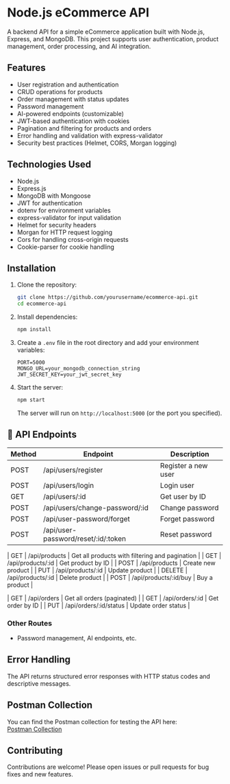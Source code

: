 
# Node.js eCommerce API

A backend API for a simple eCommerce application built with Node.js, Express, and MongoDB. This project supports user authentication, product management, order processing, and AI integration.

## Features

- User registration and authentication
- CRUD operations for products
- Order management with status updates
- Password management
- AI-powered endpoints (customizable)
- JWT-based authentication with cookies
- Pagination and filtering for products and orders
- Error handling and validation with express-validator
- Security best practices (Helmet, CORS, Morgan logging)

## Technologies Used

- Node.js
- Express.js
- MongoDB with Mongoose
- JWT for authentication
- dotenv for environment variables
- express-validator for input validation
- Helmet for security headers
- Morgan for HTTP request logging
- Cors for handling cross-origin requests
- Cookie-parser for cookie handling

## Installation

1. Clone the repository:

   ```bash
   git clone https://github.com/yourusername/ecommerce-api.git
   cd ecommerce-api
   ```

2. Install dependencies:

   ```bash
   npm install
   ```

3. Create a `.env` file in the root directory and add your environment variables:

   ```env
   PORT=5000
   MONGO_URL=your_mongodb_connection_string
   JWT_SECRET_KEY=your_jwt_secret_key
   ```

4. Start the server:

   ```bash
   npm start
   ```

   The server will run on `http://localhost:5000` (or the port you specified).

## 📄 API Endpoints

| Method | Endpoint                          | Description                          |
|--------|---------------------------------|------------------------------------|
| POST   | /api/users/register              | Register a new user                 |
| POST   | /api/users/login                 | Login user                         |
| GET    | /api/users/:id                   | Get user by ID                    |
| POST   | /api/users/change-password/:id   | Change password                    |
| POST   | /api/user-password/forget        | Forget password                    |
| POST   | /api/user-password/reset/:id/:token | Reset password                  |

| GET    | /api/products                   | Get all products with filtering and pagination |
| GET    | /api/products/:id              | Get product by ID                     |
| POST   | /api/products                  | Create new product                   |
| PUT    | /api/products/:id              | Update product                      |
| DELETE | /api/products/:id              | Delete product                     |
| POST   | /api/products/:id/buy          | Buy a product                      |

| GET    | /api/orders                    | Get all orders (paginated)         |
| GET    | /api/orders/:id                | Get order by ID                    |
| PUT    | /api/orders/:id/status         | Update order status                |

### Other Routes

- Password management, AI endpoints, etc.

## Error Handling

The API returns structured error responses with HTTP status codes and descriptive messages.

## Postman Collection

You can find the Postman collection for testing the API here:  
[Postman Collection](https://node-js-e-commerce-project.vercel.app/)

## Contributing

Contributions are welcome! Please open issues or pull requests for bug fixes and new features.

